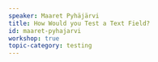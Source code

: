 ```yaml
---
speaker: Maaret Pyhäjärvi
title: How Would you Test a Text Field?
id: maaret-pyhajarvi
workshop: true
topic-category: testing
---
```

